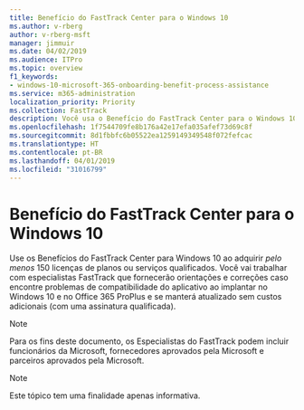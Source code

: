 ```yaml
---
title: Benefício do FastTrack Center para o Windows 10
ms.author: v-rberg
author: v-rberg-msft
manager: jimmuir
ms.date: 04/02/2019
ms.audience: ITPro
ms.topic: overview
f1_keywords:
- windows-10-microsoft-365-onboarding-benefit-process-assistance
ms.service: m365-administration
localization_priority: Priority
ms.collection: FastTrack
description: Você usa o Benefício do FastTrack Center para o Windows 10 quando adquire *pelo menos* 150 licenças para um serviço ou plano.
ms.openlocfilehash: 1f7544709fe8b176a42e17efa035afef73d69c8f
ms.sourcegitcommit: 8d1fbbfc6b05522ea1259149349548f072fefcac
ms.translationtype: HT
ms.contentlocale: pt-BR
ms.lasthandoff: 04/01/2019
ms.locfileid: "31016799"
---
```

# <a name="fasttrack-center-benefit-for-windows-10"></a>Benefício do FastTrack Center para o Windows 10

Use os Benefícios do FastTrack Center para Windows 10 ao adquirir *pelo menos* 150 licenças de planos ou serviços qualificados. Você vai trabalhar com especialistas FastTrack que fornecerão orientações e correções caso encontre problemas de compatibilidade do aplicativo ao implantar no Windows 10 e no Office 365 ProPlus e se manterá atualizado sem custos adicionais (com uma assinatura qualificada). 
  
> [!NOTE]
> Para os fins deste documento, os Especialistas do FastTrack podem incluir funcionários da Microsoft, fornecedores aprovados pela Microsoft e parceiros aprovados pela Microsoft. 
    
> [!NOTE]
> Este tópico tem uma finalidade apenas informativa. 
  

  

 